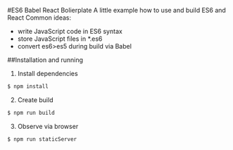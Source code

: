 #ES6 Babel React Bolierplate
A little example how to use and build ES6 and React
Common ideas:
* write JavaScript code in ES6 syntax
* store JavaScript files in *.es6 
* convert es6>es5 during build via Babel 

##Installation and running
1. Install dependencies
```sh
$ npm install
```
2. Create build
```sh
$ npm run build
```
3. Observe via browser
```sh
$ npm run staticServer
```